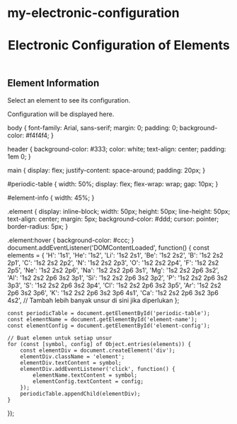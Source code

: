 # my-electronic-configuration
<!DOCTYPE html>
<html lang="en">
<head>
    <meta charset="UTF-8">
    <meta name="viewport" content="width=device-width, initial-scale=1.0">
    <title>Electronic Configuration</title>
    <link rel="stylesheet" href="styles.css">
</head>
<body>
    <header>
        <h1>Electronic Configuration of Elements</h1>
    </header>
    <main>
        <section id="periodic-table">
            <!-- Jadual berkala akan dimasukkan di sini -->
        </section>
        <section id="element-info">
            <h2>Element Information</h2>
            <p id="element-name">Select an element to see its configuration.</p>
            <p id="element-config">Configuration will be displayed here.</p>
        </section>
    </main>
    <script src="script.js"></script>
</body>
</html>
body {
    font-family: Arial, sans-serif;
    margin: 0;
    padding: 0;
    background-color: #f4f4f4;
}

header {
    background-color: #333;
    color: white;
    text-align: center;
    padding: 1em 0;
}

main {
    display: flex;
    justify-content: space-around;
    padding: 20px;
}

#periodic-table {
    width: 50%;
    display: flex;
    flex-wrap: wrap;
    gap: 10px;
}

#element-info {
    width: 45%;
}

.element {
    display: inline-block;
    width: 50px;
    height: 50px;
    line-height: 50px;
    text-align: center;
    margin: 5px;
    background-color: #ddd;
    cursor: pointer;
    border-radius: 5px;
}

.element:hover {
    background-color: #ccc;
}
document.addEventListener('DOMContentLoaded', function() {
    const elements = {
        'H': '1s1',
        'He': '1s2',
        'Li': '1s2 2s1',
        'Be': '1s2 2s2',
        'B': '1s2 2s2 2p1',
        'C': '1s2 2s2 2p2',
        'N': '1s2 2s2 2p3',
        'O': '1s2 2s2 2p4',
        'F': '1s2 2s2 2p5',
        'Ne': '1s2 2s2 2p6',
        'Na': '1s2 2s2 2p6 3s1',
        'Mg': '1s2 2s2 2p6 3s2',
        'Al': '1s2 2s2 2p6 3s2 3p1',
        'Si': '1s2 2s2 2p6 3s2 3p2',
        'P': '1s2 2s2 2p6 3s2 3p3',
        'S': '1s2 2s2 2p6 3s2 3p4',
        'Cl': '1s2 2s2 2p6 3s2 3p5',
        'Ar': '1s2 2s2 2p6 3s2 3p6',
        'K': '1s2 2s2 2p6 3s2 3p6 4s1',
        'Ca': '1s2 2s2 2p6 3s2 3p6 4s2',
        // Tambah lebih banyak unsur di sini jika diperlukan
    };

    const periodicTable = document.getElementById('periodic-table');
    const elementName = document.getElementById('element-name');
    const elementConfig = document.getElementById('element-config');

    // Buat elemen untuk setiap unsur
    for (const [symbol, config] of Object.entries(elements)) {
        const elementDiv = document.createElement('div');
        elementDiv.className = 'element';
        elementDiv.textContent = symbol;
        elementDiv.addEventListener('click', function() {
            elementName.textContent = symbol;
            elementConfig.textContent = config;
        });
        periodicTable.appendChild(elementDiv);
    }
});
